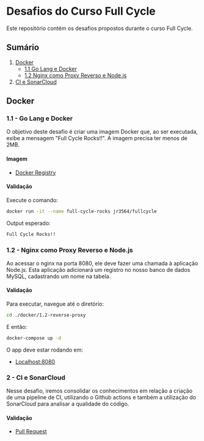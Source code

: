 # Desafios do Curso Full Cycle

Este repositório contém os desafios propostos durante o curso Full Cycle.

## Sumário

1. [Docker](#docker)
   - [1.1 Go Lang e Docker](#11---go-lang-e-docker)
   - [1.2 Nginx como Proxy Reverso e Node.js](#12---nginx-como-proxy-reverso-e-nodejs)
2. [CI e SonarCloud](#2---ci-e-sonarcloud)

## Docker

### 1.1 - Go Lang e Docker

O objetivo deste desafio é criar uma imagem Docker que, ao ser executada, exibe a mensagem "Full Cycle Rocks!!". A imagem precisa ter menos de 2MB.

#### Imagem

- [Docker Registry](https://hub.docker.com/r/jr3564/fullcycle)

#### Validação

Execute o comando:

```bash
docker run -it --name full-cycle-rocks jr3564/fullcycle
```

Output esperado:

```bash
Full Cycle Rocks!!
```

### 1.2 - Nginx como Proxy Reverso e Node.js

Ao acessar o nginx na porta 8080, ele deve fazer uma chamada à aplicação Node.js. Esta aplicação adicionará um registro no nosso banco de dados MySQL, cadastrando um nome na tabela.

#### Validação

Para executar, navegue até o diretório:

```bash
cd ./docker/1.2-reverse-proxy
```

E então:

```bash
docker-compose up -d
```

O app deve estar rodando em:

- [Localhost:8080](http://localhost:8080/)

### 2 - CI e SonarCloud

Nesse desafio, iremos consolidar os conhecimentos em relação a criação de uma pipeline de CI, utilizando o Github actions e também a utilização do SonarCloud para analisar a qualidade do código.

#### Validação

- [Pull Request](https://github.com/RodolfoJr3564/full-cycle-3.0/pull/11)
